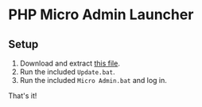 # PHP Micro Admin Launcher

## Setup

1. Download and extract [this file](https://github.com/easyatworkas/php-microadmin-launcher/archive/refs/heads/master.zip).
2. Run the included `Update.bat`.
3. Run the included `Micro Admin.bat` and log in.

That's it!

